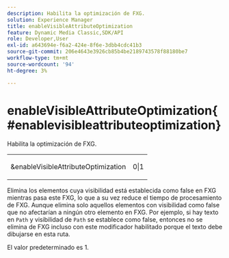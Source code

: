 ```yaml
---
description: Habilita la optimización de FXG.
solution: Experience Manager
title: enableVisibleAttributeOptimization
feature: Dynamic Media Classic,SDK/API
role: Developer,User
exl-id: a643694e-f6a2-424e-8f6e-3dbb4cdc41b3
source-git-commit: 206e4643e3926cb85b4be2189743578f88180be7
workflow-type: tm+mt
source-wordcount: '94'
ht-degree: 3%

---
```


# enableVisibleAttributeOptimization{#enablevisibleattributeoptimization}

Habilita la optimización de FXG.

<table id="simpletable_FDE0D8786BC747AF87A336452500E695"> 
 <tr class="strow"> 
  <td class="stentry"> <p><span class="codeph"> &amp;enableVisibleAttributeOptimization</span> </p> </td> 
  <td class="stentry"> <p>0|1 </p></td> 
 </tr> 
</table>

Elimina los elementos cuya visibilidad está establecida como false en FXG mientras pasa este FXG, lo que a su vez reduce el tiempo de procesamiento de FXG. Aunque elimina solo aquellos elementos con visibilidad como false que no afectarían a ningún otro elemento en FXG. Por ejemplo, si hay texto en `Path` y visibilidad de `Path` se establece como false, entonces no se elimina de FXG incluso con este modificador habilitado porque el texto debe dibujarse en esta ruta.

El valor predeterminado es 1.
